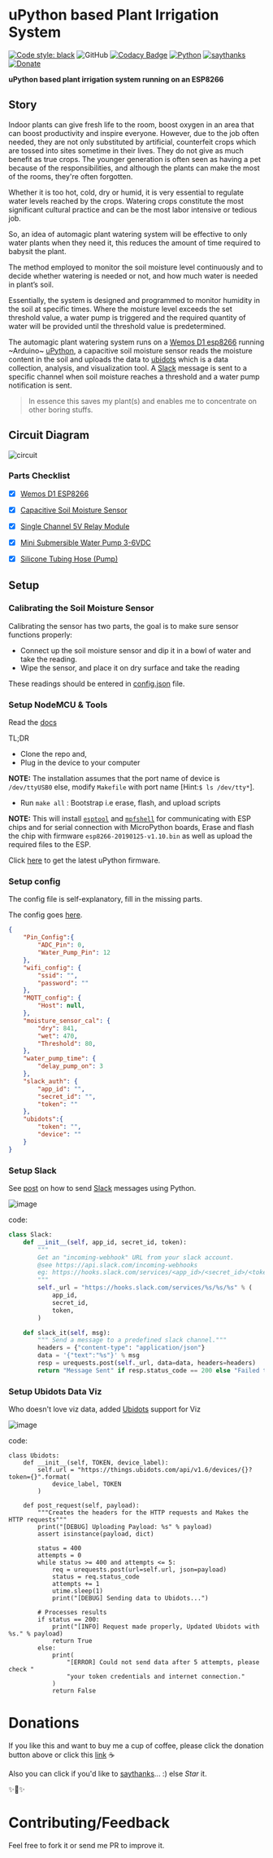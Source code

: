 # uPython based Plant Irrigation System

[![Code style: black](https://img.shields.io/badge/code%20style-black-000000.svg)](https://github.com/psf/black)
![GitHub](https://img.shields.io/github/license/mmphego/uPython-Plant-Irrigation-System.svg)
[![Codacy Badge](https://api.codacy.com/project/badge/Grade/0f51de7f05274c8daa81d220763f0749)](https://www.codacy.com/app/mmphego/uPython-Plant-Irrigation-System?utm_source=github.com&amp;utm_medium=referral&amp;utm_content=mmphego/uPython-Plant-Irrigation-System&amp;utm_campaign=Badge_Grade)
[![Python](https://img.shields.io/badge/uPython-3.6%2B-red.svg)](http://www.micropython.org/download)
[![saythanks](https://img.shields.io/badge/say-thanks-ff69b4.svg)](https://saythanks.io/to/mmphego)
[![Donate](https://img.shields.io/badge/Donate-%24-green.svg)](https://paypal.me/mmphego)

**uPython based plant irrigation system running on an ESP8266**

## Story

Indoor plants can give fresh life to the room, boost oxygen in an area that can boost productivity and inspire everyone. However, due to the job often needed, they are not only substituted by artificial, counterfeit crops which are tossed into sites sometime in their lives. They do not give as much benefit as true crops. The younger generation is often seen as having a pet because of the responsibilities, and although the plants can make the most of the rooms, they're often forgotten.

Whether it is too hot, cold, dry or humid, it is very essential to regulate water levels reached by the crops. Watering crops constitute the most significant cultural practice and can be the most labor intensive or tedious job.

So, an idea of automagic plant watering system will be effective to only water plants when they need it, this reduces the amount of time required to babysit the plant.

The method employed to monitor the soil moisture level continuously and to decide whether watering is needed or not, and how much water is needed in plant’s soil.

Essentially, the system is designed and programmed to monitor humidity in the soil at specific times. Where the moisture level exceeds the set threshold value, a water pump is triggered and the required quantity of water will be provided until the threshold value is predetermined.

The automagic plant watering system runs on a [Wemos D1 esp8266](https://www.wemos.cc/) running ~Arduino~ [uPython](http://www.micropython.org/), a capacitive soil moisture sensor reads the moisture content in the soil and uploads the data to [ubidots](https://ubidots.com/) which is a data collection, analysis, and visualization tool. A [Slack](slack.com) message is sent to a specific channel when soil moisture reaches a threshold and a water pump  notification is sent.

> In essence this saves my plant(s) and enables me to concentrate on other boring stuffs.

## Circuit Diagram

![circuit](assets/soilmoisture.jpg)

### Parts Checklist
- [x] [Wemos D1 ESP8266](https://www.banggood.com/custlink/GGvDS2tE8I)
- [x] [Capacitive Soil Moisture Sensor](https://www.banggood.com/custlink/DKvDIM5y8T)
- [x] [Single Channel 5V Relay Module](https://www.banggood.com/custlink/vKvv9UtdLR)
- [x] [Mini Submersible Water Pump 3-6VDC](https://www.banggood.com/Mini-Micro-Submersible-Motor-Pump-Water-Pumps-DC-3-6V-100LH-Low-p-1249338.html?rmmds=home-mid-relatedViewed&ID=514182&cur_warehouse=CN&custlinkid=483151)
- [x] [Silicone Tubing Hose (Pump)](https://www.banggood.com/1m-Food-Grade-Translucent-Silicone-Tubing-Hose-With-1mm-To-8mm-Inner-Diameter-p-1377641.html?rmmds=detail-top-buytogether-auto&ID=512358&cur_warehouse=CN&custlinkid=483151)


## Setup

### Calibrating the Soil Moisture Sensor

Calibrating the sensor has two parts, the goal is to make sure sensor functions properly:
*   Connect up the soil moisture sensor and dip it in a bowl of water and take the reading.
*   Wipe the sensor, and place it on dry surface and take the reading

These readings should be entered in [config.json](config.json) file.

### Setup NodeMCU & Tools

Read the [docs](https://docs.micropython.org/en/latest/esp8266/esp8266/tutorial/intro.html)

TL;DR
*   Clone the repo and,
*   Plug in the device to your computer

**NOTE:** The installation assumes that the port name of device is `/dev/ttyUSB0` else, modify `Makefile` with port name [Hint:`$ ls /dev/tty*`].

*   Run `make all` : Bootstrap i.e erase, flash, and upload scripts

**NOTE:** This will install [`esptool`](https://github.com/espressif/esptool) and [`mpfshell`](https://github.com/wendlers/mpfshell) for communicating with ESP chips and for serial connection with MicroPython boards, Erase and flash the chip with firmware `esp8266-20190125-v1.10.bin` as well as upload the required files to the ESP.

Click [here](https://www.micropython.org/download) to get the latest uPython firmware.

### Setup config

The config file is self-explanatory, fill in the missing parts.

The config goes [here](config.json).
```json
{
    "Pin_Config":{
        "ADC_Pin": 0,
        "Water_Pump_Pin": 12
    },
    "wifi_config": {
        "ssid": "",
        "password": ""
    },
    "MQTT_config": {
        "Host": null,
    },
    "moisture_sensor_cal": {
        "dry": 841,
        "wet": 470,
        "Threshold": 80,
    },
    "water_pump_time": {
        "delay_pump_on": 3
    },
    "slack_auth": {
        "app_id": "",
        "secret_id": "",
        "token": ""
    },
    "ubidots":{
        "token": "",
        "device": ""
    }
}

```

### Setup Slack

See [post](http://bit.ly/2K46XP8) on how to send [Slack](slack.com) messages using Python.

![image](assets/slack.png)

code:
```python
class Slack:
    def __init__(self, app_id, secret_id, token):
        """
        Get an "incoming-webhook" URL from your slack account.
        @see https://api.slack.com/incoming-webhooks
        eg: https://hooks.slack.com/services/<app_id>/<secret_id>/<token>
        """
        self._url = "https://hooks.slack.com/services/%s/%s/%s" % (
            app_id,
            secret_id,
            token,
        )

    def slack_it(self, msg):
        """ Send a message to a predefined slack channel."""
        headers = {"content-type": "application/json"}
        data = '{"text":"%s"}' % msg
        resp = urequests.post(self._url, data=data, headers=headers)
        return "Message Sent" if resp.status_code == 200 else "Failed to sent message"
```

### Setup Ubidots Data Viz

Who doesn't love viz data, added [Ubidots](https://ubidots.com/) support for Viz

![image](assets/ubidots.png)

code:
```
class Ubidots:
    def __init__(self, TOKEN, device_label):
        self.url = "https://things.ubidots.com/api/v1.6/devices/{}?token={}".format(
            device_label, TOKEN
        )

    def post_request(self, payload):
        """Creates the headers for the HTTP requests and Makes the HTTP requests"""
        print("[DEBUG] Uploading Payload: %s" % payload)
        assert isinstance(payload, dict)

        status = 400
        attempts = 0
        while status >= 400 and attempts <= 5:
            req = urequests.post(url=self.url, json=payload)
            status = req.status_code
            attempts += 1
            utime.sleep(1)
            print("[DEBUG] Sending data to Ubidots...")

        # Processes results
        if status == 200:
            print("[INFO] Request made properly, Updated Ubidots with %s." % payload)
            return True
        else:
            print(
                "[ERROR] Could not send data after 5 attempts, please check "
                "your token credentials and internet connection."
            )
            return False
```

# Donations

If you like this and want to buy me a cup of coffee, please click the donation button above or click this [link](https://paypal.me/mmphego) ☕

Also you can click if you'd like to [saythanks](https://saythanks.io/to/mmphego)... :) else *Star* it.

✨🍰✨


# Contributing/Feedback

Feel free to fork it or send me PR to improve it.
